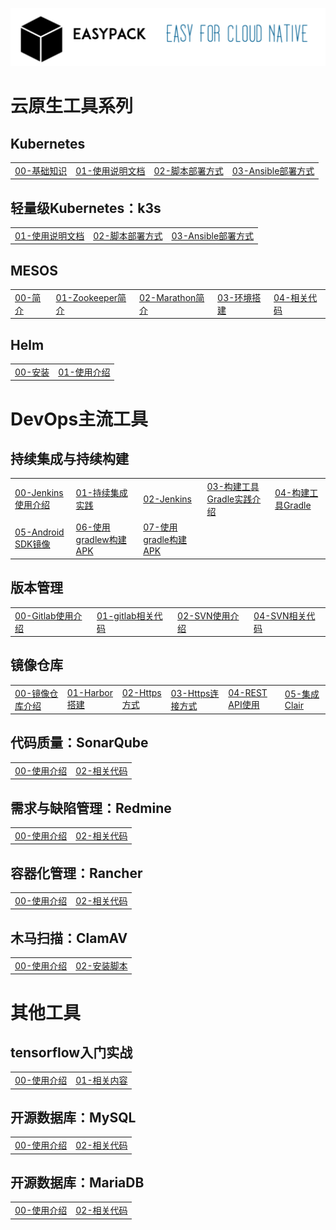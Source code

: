 ![easypack](pics/easypack-logo.png)

# 云原生工具系列
## Kubernetes
<table border="0">
    <tr>
        <td><a href="https://blog.csdn.net/liumiaocn/column/info/12761">00-基础知识</a></td>
        <td><a href="k8s/README.md">01-使用说明文档</a></td>
        <td><a href="k8s/shell">02-脚本部署方式</a></td>
        <td><a href="k8s/ansible">03-Ansible部署方式</a></td>
    </tr>
</table>

## 轻量级Kubernetes：k3s
<table border="0">
    <tr>
        <td><a href="https://liumiaocn.blog.csdn.net/article/details/103268634">01-使用说明文档</a></td>
        <td><a href="containers/standard/rancher/k3s/shell">02-脚本部署方式</a></td>
        <td><a href="containers/standard/rancher/k3s/ansible">03-Ansible部署方式</a></td>
    </tr>
</table>

## MESOS
<table border="0">
    <tr>
        <td><a href="https://blog.csdn.net/liumiaocn/article/details/54285586">00-简介</a></td>
        <td><a href="https://blog.csdn.net/liumiaocn/article/details/54310217">01-Zookeeper简介</a></td>
        <td><a href="https://blog.csdn.net/liumiaocn/article/details/54339732">02-Marathon简介</a></td>
        <td><a href="https://blog.csdn.net/liumiaocn/article/details/54405044">03-环境搭建</a></td>
        <td><a href="mesos">04-相关代码</a></td>
    </tr>
</table>

## Helm
<table border="0">
    <tr>
        <td><a href="https://raw.githubusercontent.com/helm/helm/master/scripts/get-helm-3">00-安装</a></td>
        <td><a href="https://blog.csdn.net/liumiaocn/category_9561027.html">01-使用介绍</a></td>
    </tr>
</table>

# DevOps主流工具
## 持续集成与持续构建
<table border="0">
    <tr>
        <td><a href="https://liumiaocn.blog.csdn.net/article/category/8598907">00-Jenkins使用介绍</a></td>
        <td><a href="https://blog.csdn.net/liumiaocn/column/info/27057">01-持续集成实践</a></td>
        <td><a href="containers/alpine/jenkins">02-Jenkins</a></td>
        <td><a href="https://blog.csdn.net/liumiaocn/article/details/84341611">03-构建工具Gradle实践介绍</a></td>
        <td><a href="containers/alpine/jenkins">04-构建工具Gradle</a></td>
    </tr>
        <tr>
        <td><a href="https://liumiaocn.blog.csdn.net/article/details/103640872">05-Android SDK镜像</a></td>
        <td><a href="https://blog.csdn.net/liumiaocn/column/info/27057">06-使用gradlew构建APK</a></td>
            <td><a href="https://blog.csdn.net/liumiaocn/column/info/27057">07-使用gradle构建APK</a></td>
    </tr>
</table>


## 版本管理
<table border="0">
    <tr>
        <td><a href="https://blog.csdn.net/liumiaocn/article/details/82286778">00-Gitlab使用介绍</a></td>
        <td><a href="containers/standard/gitlab">01-gitlab相关代码</a></td>
        <td><a href="containers/alpine/svn/README.md">02-SVN使用介绍</a></td>
        <td><a href="containers/alpine/svn">04-SVN相关代码</a></td>
    </tr>
</table>

## 镜像仓库
<table border="0">
    <tr>
        <td><a href="https://blog.csdn.net/liumiaocn/column/info/26478">00-镜像仓库介绍</a></td>
        <td><a href="https://blog.csdn.net/liumiaocn/article/details/81805063">01-Harbor搭建</a></td>
        <td><a href="https://blog.csdn.net/liumiaocn/article/details/81813693">02-Https方式</a></td>
        <td><a href="https://blog.csdn.net/liumiaocn/article/details/86515962">03-Https连接方式</a></td>
        <td><a href="https://blog.csdn.net/liumiaocn/article/details/81813705">04-REST API使用</a></td>
        <td><a href="https://blog.csdn.net/liumiaocn/article/details/81813707">05-集成Clair</a></td>
    </tr>
</table>

## 代码质量：SonarQube
<table border="0">
    <tr>
        <td><a href="https://liumiaocn.blog.csdn.net/article/category/8559161">00-使用介绍</a></td>
        <td><a href="containers/standard/gitlab">02-相关代码</a></td>
    </tr>
</table>

## 需求与缺陷管理：Redmine
<table border="0">
    <tr>
        <td><a href="https://liumiaocn.blog.csdn.net/article/details/83951987">00-使用介绍</a></td>
        <td><a href="containers/standard/gitlab">02-相关代码</a></td>
    </tr>
</table>

## 容器化管理：Rancher
<table border="0">
    <tr>
        <td><a href="containers/standard/rancher">00-使用介绍</a></td>
        <td><a href="containers/standard/rancher">02-相关代码</a></td>
    </tr>
</table>

## 木马扫描：ClamAV
<table border="0">
    <tr>
        <td><a href="https://blog.csdn.net/liumiaocn/article/details/76577867">00-使用介绍</a></td>
        <td><a href="clamav">02-安装脚本</a></td>
    </tr>
</table>

# 其他工具
## tensorflow入门实战
<table border="0">
    <tr>
        <td><a href="https://blog.csdn.net/liumiaocn/article/details/82851824">00-使用介绍</a></td>
        <td><a href="machinelearning/tensorflow">01-相关内容</a></td>
    </tr>
</table>

## 开源数据库：MySQL
<table border="0">
    <tr>
        <td><a href="https://liumiaocn.blog.csdn.net/article/details/88406119">00-使用介绍</a></td>
        <td><a href="containers/standard/mysql">02-相关代码</a></td>
    </tr>
</table>

## 开源数据库：MariaDB
<table border="0">
    <tr>
        <td><a href="https://liumiaocn.blog.csdn.net/article/details/88406119">00-使用介绍</a></td>
        <td><a href="containers/alpine/maria">02-相关代码</a></td>
    </tr>
</table>

